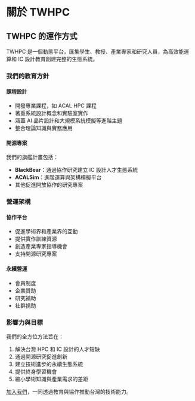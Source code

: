 # 關於 TWHPC

## TWHPC 的運作方式

TWHPC 是一個動態平台，匯集學生、教授、產業專家和研究人員，為高效能運算和 IC 設計教育創建完整的生態系統。

### 我們的教育方針

#### 課程設計
- 開發專業課程，如 ACAL HPC 課程
- 著重系統設計概念和實驗室實作
- 涵蓋 AI 晶片設計和大規模系統模擬等進階主題
- 整合理論知識與實務應用

#### 開源專案
我們的旗艦計畫包括：
- **BlackBear**：通過協作研究建立 IC 設計人才生態系統
- **ACALSim**：進階運算與架構模擬平台
- 其他促進開放協作的研究專案

### 營運架構

#### 協作平台
- 促進學術界和產業界的互動
- 提供實作訓練資源
- 創造產業專家指導機會
- 支持開源研究專案

#### 永續營運
- 會員制度
- 企業贊助
- 研究補助
- 社群捐助

### 影響力與目標

我們的全方位方法旨在：
1. 解決台灣 HPC 和 IC 設計的人才短缺
2. 通過開源研究促進創新
3. 建立技術進步的永續生態系統
4. 提供終身學習機會
5. 縮小學術知識與產業需求的差距

[加入我們](/zh/join)，一同透過教育與協作推動台灣的技術能力。
